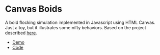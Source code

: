 # Canvas Boids

A boid flocking simulation implemented in Javascript using HTML Canvas. 
Just a toy, but it illustrates some nifty behaviors. Based on the project 
described [here](http://castle.eiu.edu/mathcs/ICTM2011.pdf).

  * [Demo](http://glesica.github.com/canvas-boids)
  * [Code](https://github.com/glesica/canvas-boids)
